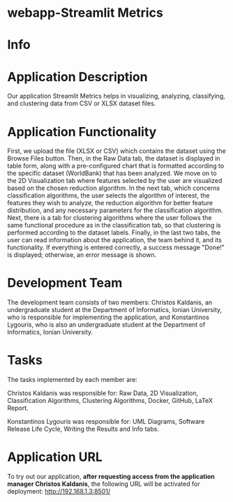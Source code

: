 # webapp-Streamlit Metrics
# Info

# Application Description
Our application Streamlit Metrics helps in visualizing, analyzing, classifying, and clustering data from CSV or XLSX dataset files.

# Application Functionality
First, we upload the file (XLSX or CSV) which contains the dataset using the Browse Files button. Then, in the Raw Data tab, the dataset is displayed in table form, along with a pre-configured chart that is formatted according to the specific dataset (WorldBank) that has been analyzed. We move on to the 2D Visualization tab where features selected by the user are visualized based on the chosen reduction algorithm. In the next tab, which concerns classification algorithms, the user selects the algorithm of interest, the features they wish to analyze, the reduction algorithm for better feature distribution, and any necessary parameters for the classification algorithm. Next, there is a tab for clustering algorithms where the user follows the same functional procedure as in the classification tab, so that clustering is performed according to the dataset labels. Finally, in the last two tabs, the user can read information about the application, the team behind it, and its functionality. If everything is entered correctly, a success message "Done!" is displayed; otherwise, an error message is shown.

# Development Team
The development team consists of two members: Christos Kaldanis, an undergraduate student at the Department of Informatics, Ionian University, who is responsible for implementing the application, and Konstantinos Lygouris, who is also an undergraduate student at the Department of Informatics, Ionian University.

# Tasks
The tasks implemented by each member are:

Christos Kaldanis was responsible for: Raw Data, 2D Visualization, Classification Algorithms, Clustering Algorithms, Docker, GitHub, LaTeX Report.

Konstantinos Lygouris was responsible for: UML Diagrams, Software Release Life Cycle, Writing the Results and Info tabs.

# Application URL
To try out our application, **after requesting access from the application manager Christos Kaldanis**, the following URL will be activated for deployment: http://192.168.1.3:8501/
